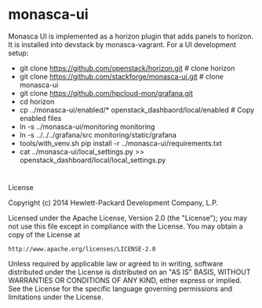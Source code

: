monasca-ui
==========

Monasca UI is implemented as a horizon plugin that adds panels to horizon. It is installed into devstack
by monasca-vagrant. For a UI development setup:
* git clone https://github.com/openstack/horizon.git  # clone horizon
* git clone https://github.com/stackforge/monasca-ui.git # clone monasca-ui
* git clone https://github.com/hpcloud-mon/grafana.git
* cd horizon
* cp ../monasca-ui/enabled/* openstack_dashbaord/local/enabled  # Copy enabled files
* ln -s ../monasca-ui/monitoring monitoring
* ln -s ../../../grafana/src monitoring/static/grafana
* tools/with_venv.sh pip install -r ../monasca-ui/requirements.txt
* cat ../monasca-ui/local_settings.py >> openstack_dashboard/local/local_settings.py
# 
License

Copyright (c) 2014 Hewlett-Packard Development Company, L.P.

Licensed under the Apache License, Version 2.0 (the "License");
you may not use this file except in compliance with the License.
You may obtain a copy of the License at

    http://www.apache.org/licenses/LICENSE-2.0
    
Unless required by applicable law or agreed to in writing, software
distributed under the License is distributed on an "AS IS" BASIS,
WITHOUT WARRANTIES OR CONDITIONS OF ANY KIND, either express or
implied.
See the License for the specific language governing permissions and
limitations under the License.

